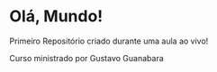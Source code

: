 # Olá, Mundo!
  Primeiro Repositório criado durante uma aula ao vivo!
  
  Curso ministrado por Gustavo Guanabara
